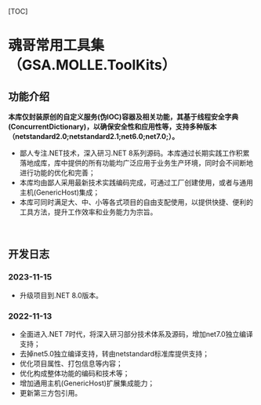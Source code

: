[TOC]

# 魂哥常用工具集（GSA.MOLLE.ToolKits）

## 功能介绍

**本库仅封装原创的自定义服务(伪IOC)容器及相关功能，其基于线程安全字典(ConcurrentDictionary)，以确保安全性和应用性等，支持多种版本（netstandard2.0;netstandard2.1;net6.0;net7.0;）。**

- 鄙人专注.NET技术，深入研习.NET 8系列源码。本库通过长期实践工作积累落地成库，库中提供的所有功能均广泛应用于业务生产环境，同时会不间断地进行功能的优化和完善；
- 本库均由鄙人采用最新技术实践编码完成，可通过工厂创建使用，或者与通用主机(GenericHost)集成；
- 本库可同时满足大、中、小等各式项目的自由支配使用，以提供快捷、便利的工具方法，提升工作效率和业务能力为宗旨。

<br>

## 开发日志

### 2023-11-15
- 升级项目到.NET 8.0版本。

### 2022-11-13
- 全面进入.NET 7时代，将深入研习部分技术体系及源码，增加net7.0独立编译支持；
- 去掉net5.0独立编译支持，转由netstandard标准库提供支持；
- 优化项目属性、打包信息等内容；
- 优化构成整体功能的编码和技术等；
- 增加通用主机(GenericHost)扩展集成能力；
- 更新第三方包引用。
